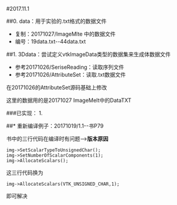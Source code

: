 #2017.11.1

##0. data：用于实验的.txt格式的数据文件
* 复制：20171027/ImageMlte 中的数据文件
* 编号：19data.txt--44data.txt


##1. 3Ddata：尝试定义vtkImageData类型的数据集来生成体数据文件
* 参考20171026/SeriseReading：读取序列文件
* 参考20171026/AttributeSet：读取.txt数据文件

在20171026的AttributeSet源码基础上修改

这里的数据用的是20171027 ImageMelt中的DataTXT

###已实现：
1.


##* 重新编译例子：20171019/1.1--书P79

书中的三行代码在编译时有问题-->**版本原因**
```
img->SetScalarTypeToUnsignedChar();
img->SetNumberOfScalarComponents(1);
img->AllocateScalars();
```
这三行代码换为
```
img->AllocateScalars(VTK_UNSIGNED_CHAR,1);
```
即可解决
